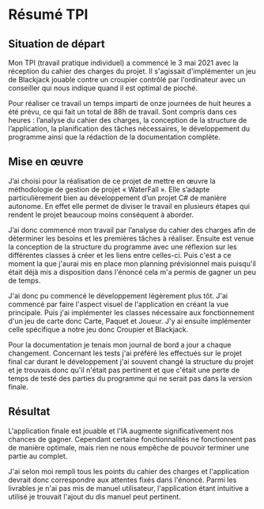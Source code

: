# Résumé TPI

## Situation de départ

Mon TPI (travail pratique individuel) a commencé le 3 mai 2021 avec la réception du cahier des charges du projet. Il s'agissait d'implémenter un jeu de Blackjack jouable contre un croupier contrôlé par l'ordinateur avec un conseiller qui nous indique quand il est optimal de pioché.

Pour réaliser ce travail un temps imparti de onze journées de huit heures a été prévu, ce qui fait un total de 88h de travail. Sont compris dans ces heures : l’analyse du cahier des charges, la conception de la structure de l’application, la planification des tâches nécessaires, le développement du programme ainsi que la rédaction de la documentation complète.

## Mise en œuvre

J’ai choisi pour la réalisation de ce projet de mettre en œuvre la méthodologie de gestion de projet « WaterFall ». Elle s’adapte particulièrement bien au développement d’un projet C# de manière autonome. En effet elle permet de diviser le travail en plusieurs étapes qui rendent le projet beaucoup moins conséquent à aborder.

J’ai donc commencé mon travail par l’analyse du cahier des charges afin de déterminer les besoins et les premières tâches à réaliser. Ensuite est venue la conception de la structure du programme avec une réflexion sur les différentes classes à créer et les liens entre celles-ci. Puis c'est a ce moment la que j'aurai mis en place mon planning prévisionnel mais puisqu'il était déjà mis a disposition dans l'énoncé cela m'a permis de gagner un peu de temps.

J'ai donc pu commencé le développement légèrement plus tôt. J'ai commencé par faire l'aspect visuel de l'application en créant la vue principale. Puis j'ai implémenter les classes nécessaire aux fonctionnement d'un jeu de carte donc Carte, Paquet et Joueur. J'y ai ensuite implémenter celle spécifique a notre jeu donc Croupier et Blackjack.

Pour la documentation je tenais mon journal de bord a jour a chaque changement. Concernant les tests j'ai préféré les effectués sur le projet final car durant le développement j'ai souvent changé la structure du projet et je trouvais donc qu'il n'était pas pertinent et que c'était une perte de temps de testé des parties du programme qui ne serait pas dans la version finale. 

## Résultat

L'application finale est jouable et l'IA augmente significativement nos chances de gagner. Cependant certaine fonctionnalités ne fonctionnent pas de manière optimale, mais rien ne nous empêche de pouvoir terminer une partie au complet.

J'ai selon moi rempli tous les points du cahier des charges et l'application devrait donc correspondre aux attentes fixés dans l'énoncé. Parmi les livrables je n'ai pas mis de manuel utilisateur, l'application étant intuitive a utilisé je trouvait l'ajout du dis manuel peut pertinent.

